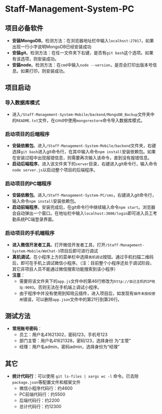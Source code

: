 # Staff-Management-System-PC
## 项目必备软件
- **安装MongoDB**。检测方法：在浏览器地址栏中输入`localhost:27017`，如果出现一行小字说明MongoDB已经安装成功
- **安装git**。检测方法：在任一文件夹下右键，是否有`git bash`这个选项。如果有该选项，则安装成功。
- **安装node**。检测方法：在`cmd`中输入`node --version`，是否会打印出版本号信息。如果打印，则安装成功。
## 项目启动
### 导入数据库模式
- 进入`/Staff-Management-System-Mobile/backend/MongoDB_Backup`文件夹中的`README.txt`文件，在cmd中使用`mongorestore`命令导入数据库模式。
### 启动项目的后端程序
- **安装依赖包**。进入`/Staff-Management-System-Mobile/backend`文件夹，右键选择`git bash`进入git命令行，在其中输入命令`npm install`安装依赖包。如果在安装过程中出现报错信息，则需要再次输入该命令，直到没有报错信息。
- **启动后端程序**。进入该文件夹下的`server`目录，右键进入git命令行，输入命令`node server.js`以启动整个项目的后端程序。
### 启动项目的PC端程序
- **安装依赖包**。进入`/Staff-Management-System-PC/sms`，右键进入git命令行，输入命令`npm install`安装依赖包。
- **启动前端程序**。安装完成后，在git命令行中继续输入命令`npm start`。浏览器会自动弹出一个窗口。在地址栏中输入`localhost:3000/login`即可进入员工考勤系统PC端登录界面。
### 启动项目的手机端程序
- **进入微信开发者工具**。打开微信开发者工具，打开`/Staff-Management-System-Mobile/WeChat-3`项目后即可进行调试
- **真机调试**。在小程序上方的菜单栏中选择`真机调试`按钮。通过手机扫描二维码后，即可在手机上调试微信小程序。（注：目前整个小程序还处于调试阶段，其它非项目人员不能通过微信搜索功能搜索到该小程序）
- **注意**：
	- 需要将该文件夹下的`app.js`文件中的第46行修改为`http://自己主机的IP地址:9093`。否则无法在手机端上调试小程序。
	- 由于程序中并没有使用到知晓云插件，进入项目后，如发现有`插件未授权使用`错误，可以删除`app.json`文件中的第21行到第26行。
## 测试方法
- **常用账号密码**：
	- 员工：用户名41621302，密码123，手机号123
	- 部门主管：用户名41621328，密码123，选择身份 为“主管”
	- 经理：用户名admin，密码admin，选择身份为“经理”
## 其它
- **统计代码行**：可以使用 `git ls-files | xargs wc -l` 命令。已去除`package.json`等配置文件和框架文件
	 + 微信小程序代码行：约4600
	 + PC前端代码行：约5500
	 + 后端代码行：约2200
	 + 总计代码行：约12300
